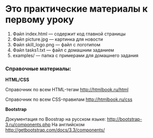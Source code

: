 # Это практические материалы к первому уроку

1. Файл index.html — содержит код главной страницы
2. Файл picture.jpg — картинка для новости
3. Файл skill_logo.png — файл с логотипом
4. Файл tasks1.txt — файл с домашним заданием
5. examples/ — папка с примерами для домашнего задания

### Справочные материалы:

**HTML/CSS**

Справочник по всем HTML-тегам
http://htmlbook.ru/html

Справочник по всем CSS-правилам
http://htmlbook.ru/css


**Bootstrap**

Документация по Boostrap на русском языке: http://bootstrap-3.ru/components.php
На английском http://getbootstrap.com/docs/3.3/components/

 
 
